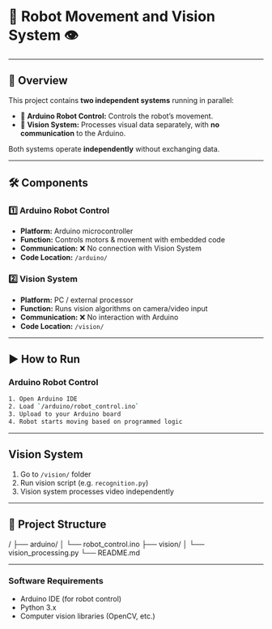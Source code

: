# 🤖 Robot Movement and Vision System 👁️

---

## 🚀 Overview

This project contains **two independent systems** running in parallel:

- 🔧 **Arduino Robot Control:** Controls the robot’s movement.
- 👀 **Vision System:** Processes visual data separately, with **no communication** to the Arduino.

Both systems operate **independently** without exchanging data.

---

## 🛠️ Components

### 1️⃣ Arduino Robot Control

- **Platform:** Arduino microcontroller  
- **Function:** Controls motors & movement with embedded code  
- **Communication:** ❌ No connection with Vision System  
- **Code Location:** `/arduino/`  

### 2️⃣ Vision System

- **Platform:** PC / external processor  
- **Function:** Runs vision algorithms on camera/video input  
- **Communication:** ❌ No interaction with Arduino  
- **Code Location:** `/vision/`  

---

## ▶️ How to Run

### Arduino Robot Control

```bash
1. Open Arduino IDE  
2. Load `/arduino/robot_control.ino`  
3. Upload to your Arduino board  
4. Robot starts moving based on programmed logic
```

---

## Vision System

1. Go to `/vision/` folder  
2. Run vision script (e.g. `recognition.py`)  
3. Vision system processes video independently

---

## 📂 Project Structure
/
├── arduino/
│ └── robot_control.ino
├── vision/
│ └── vision_processing.py
└── README.md

---

### Software Requirements
- Arduino IDE (for robot control)
- Python 3.x
- Computer vision libraries (OpenCV, etc.)

